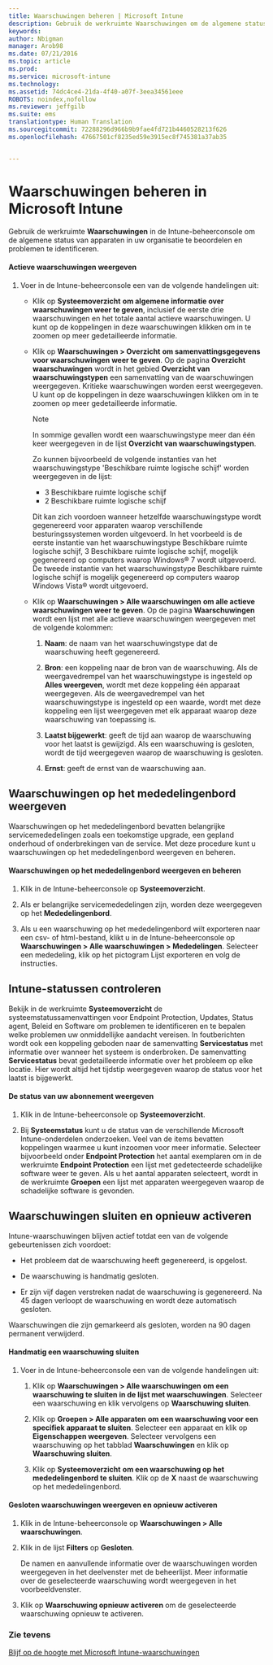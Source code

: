 ```yaml
---
title: Waarschuwingen beheren | Microsoft Intune
description: Gebruik de werkruimte Waarschuwingen om de algemene status van apparaten in uw organisatie te beoordelen.
keywords: 
author: Nbigman
manager: Arob98
ms.date: 07/21/2016
ms.topic: article
ms.prod: 
ms.service: microsoft-intune
ms.technology: 
ms.assetid: 74dc4ce4-21da-4f40-a07f-3eea34561eee
ROBOTS: noindex,nofollow
ms.reviewer: jeffgilb
ms.suite: ems
translationtype: Human Translation
ms.sourcegitcommit: 72288296d966b9b9fae4fd721b4460528213f626
ms.openlocfilehash: 47667501cf8235ed59e3915ec8f745381a37ab35


---
```


# Waarschuwingen beheren in Microsoft Intune
Gebruik de werkruimte **Waarschuwingen** in de Intune-beheerconsole om de algemene status van apparaten in uw organisatie te beoordelen en problemen te identificeren.

#### Actieve waarschuwingen weergeven

1.  Voer in de Intune-beheerconsole een van de volgende handelingen uit:

    -   Klik op **Systeemoverzicht** **om algemene informatie over waarschuwingen weer te geven**, inclusief de eerste drie waarschuwingen en het totale aantal actieve waarschuwingen. U kunt op de koppelingen in deze waarschuwingen klikken om in te zoomen op meer gedetailleerde informatie.

    -   Klik op **Waarschuwingen &gt; Overzicht** **om samenvattingsgegevens voor waarschuwingen weer te geven**. Op de pagina **Overzicht waarschuwingen** wordt in het gebied **Overzicht van waarschuwingstypen** een samenvatting van de waarschuwingen weergegeven. Kritieke waarschuwingen worden eerst weergegeven. U kunt op de koppelingen in deze waarschuwingen klikken om in te zoomen op meer gedetailleerde informatie.

        > [!NOTE]
        > In sommige gevallen wordt een waarschuwingstype meer dan één keer weergegeven in de lijst **Overzicht van waarschuwingstypen**.
        > 
        > Zo kunnen bijvoorbeeld de volgende instanties van het waarschuwingstype 'Beschikbare ruimte logische schijf' worden weergegeven in de lijst:
        > 
        > -   3 Beschikbare ruimte logische schijf
        > -   2 Beschikbare ruimte logische schijf
        > 
        > Dit kan zich voordoen wanneer hetzelfde waarschuwingstype wordt gegenereerd voor apparaten waarop verschillende besturingssystemen worden uitgevoerd. In het voorbeeld is de eerste instantie van het waarschuwingstype Beschikbare ruimte logische schijf, 3 Beschikbare ruimte logische schijf, mogelijk gegenereerd op computers waarop Windows® 7 wordt uitgevoerd. De tweede instantie van het waarschuwingstype Beschikbare ruimte logische schijf is mogelijk gegenereerd op computers waarop Windows Vista® wordt uitgevoerd.

    -   Klik op **Waarschuwingen &gt; Alle waarschuwingen** **om alle actieve waarschuwingen weer te geven**. Op de pagina **Waarschuwingen** wordt een lijst met alle actieve waarschuwingen weergegeven met de volgende kolommen:

        1.  **Naam**: de naam van het waarschuwingstype dat de waarschuwing heeft gegenereerd.

        2.  **Bron**: een koppeling naar de bron van de waarschuwing. Als de weergavedrempel van het waarschuwingstype is ingesteld op **Alles weergeven**, wordt met deze koppeling één apparaat weergegeven. Als de weergavedrempel van het waarschuwingstype is ingesteld op een waarde, wordt met deze koppeling een lijst weergegeven met elk apparaat waarop deze waarschuwing van toepassing is.

        3.  **Laatst bijgewerkt**: geeft de tijd aan waarop de waarschuwing voor het laatst is gewijzigd. Als een waarschuwing is gesloten, wordt de tijd weergegeven waarop de waarschuwing is gesloten.

        4.  **Ernst**: geeft de ernst van de waarschuwing aan.

## Waarschuwingen op het mededelingenbord weergeven
Waarschuwingen op het mededelingenbord bevatten belangrijke servicemededelingen zoals een toekomstige upgrade, een gepland onderhoud of onderbrekingen van de service. Met deze procedure kunt u waarschuwingen op het mededelingenbord weergeven en beheren.

#### Waarschuwingen op het mededelingenbord weergeven en beheren

1.  Klik in de Intune-beheerconsole op **Systeemoverzicht**.

2.  Als er belangrijke servicemededelingen zijn, worden deze weergegeven op het **Mededelingenbord**.

3.  Als u een waarschuwing op het mededelingenbord wilt exporteren naar een csv- of html-bestand, klikt u in de Intune-beheerconsole op **Waarschuwingen &gt; Alle waarschuwingen &gt; Mededelingen**. Selecteer een mededeling, klik op het pictogram Lijst exporteren en volg de instructies.

## Intune-statussen controleren
Bekijk in de werkruimte **Systeemoverzicht** de systeemstatussamenvattingen voor Endpoint Protection, Updates, Status agent, Beleid en Software om problemen te identificeren en te bepalen welke problemen uw onmiddellijke aandacht vereisen. In foutberichten wordt ook een koppeling geboden naar de samenvatting **Servicestatus** met informatie over wanneer het systeem is onderbroken. De samenvatting **Servicestatus** bevat gedetailleerde informatie over het probleem op elke locatie. Hier wordt altijd het tijdstip weergegeven waarop de status voor het laatst is bijgewerkt.

#### De status van uw abonnement weergeven

1.  Klik in de Intune-beheerconsole op **Systeemoverzicht**.

2.  Bij **Systeemstatus** kunt u de status van de verschillende Microsoft Intune-onderdelen onderzoeken. Veel van de items bevatten koppelingen waarmee u kunt inzoomen voor meer informatie. Selecteer bijvoorbeeld onder **Endpoint Protection** het aantal exemplaren om in de werkruimte **Endpoint Protection** een lijst met gedetecteerde schadelijke software weer te geven. Als u het aantal apparaten selecteert, wordt in de werkruimte **Groepen** een lijst met apparaten weergegeven waarop de schadelijke software is gevonden.

## Waarschuwingen sluiten en opnieuw activeren
Intune-waarschuwingen blijven actief totdat een van de volgende gebeurtenissen zich voordoet:

-   Het probleem dat de waarschuwing heeft gegenereerd, is opgelost.

-   De waarschuwing is handmatig gesloten.

-   Er zijn vijf dagen verstreken nadat de waarschuwing is gegenereerd. Na 45 dagen verloopt de waarschuwing en wordt deze automatisch gesloten.

Waarschuwingen die zijn gemarkeerd als gesloten, worden na 90 dagen permanent verwijderd.

#### Handmatig een waarschuwing sluiten

1.  Voer in de Intune-beheerconsole een van de volgende handelingen uit:

    1.  Klik op **Waarschuwingen &gt; Alle waarschuwingen** **om een waarschuwing te sluiten in de lijst met waarschuwingen**. Selecteer een waarschuwing en klik vervolgens op **Waarschuwing sluiten**.

    2.  Klik op **Groepen &gt; Alle apparaten** **om een waarschuwing voor een specifiek apparaat te sluiten**. Selecteer een apparaat en klik op **Eigenschappen weergeven**. Selecteer vervolgens een waarschuwing op het tabblad **Waarschuwingen** en klik op **Waarschuwing sluiten**.

    3.  Klik op **Systeemoverzicht** **om een waarschuwing op het mededelingenbord te sluiten**. Klik op de **X** naast de waarschuwing op het mededelingenbord.

#### Gesloten waarschuwingen weergeven en opnieuw activeren

1.  Klik in de Intune-beheerconsole op **Waarschuwingen &gt; Alle waarschuwingen**.

2.  Klik in de lijst **Filters** op **Gesloten**.

    De namen en aanvullende informatie over de waarschuwingen worden weergegeven in het deelvenster met de beheerlijst. Meer informatie over de geselecteerde waarschuwing wordt weergegeven in het voorbeeldvenster.

3.  Klik op **Waarschuwing opnieuw activeren** om de geselecteerde waarschuwing opnieuw te activeren.

### Zie tevens
[Blijf op de hoogte met Microsoft Intune-waarschuwingen](get-notified-by-alerts.md)




<!--HONumber=Jul16_HO3-->


